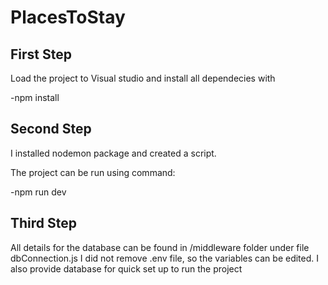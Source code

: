 # PlacesToStay

## First Step 

Load the project to Visual studio and install all dependecies with

-npm install


## Second Step

I installed nodemon package and created a script. 

The project can be run using command:

-npm run dev

## Third Step

All details for the database can be found in /middleware folder under file dbConnection.js
I did not remove .env file, so the variables can be edited.
I also provide database for quick set up to run the project
